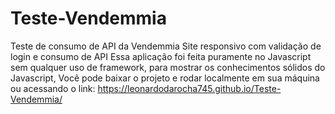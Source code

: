 # Teste-Vendemmia
Teste de consumo de API da Vendemmia
Site responsivo com validação de login e consumo de API
Essa aplicação foi feita puramente no Javascript sem qualquer uso de framework, para mostrar os conhecimentos sólidos do Javascript, Você pode baixar o projeto e rodar localmente em sua máquina ou acessando o link: https://leonardodarocha745.github.io/Teste-Vendemmia/
